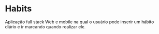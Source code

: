 # Habits
Aplicação full stack Web e mobile na qual o usuário pode inserir um hábito diário e ir marcando quando realizar ele.
